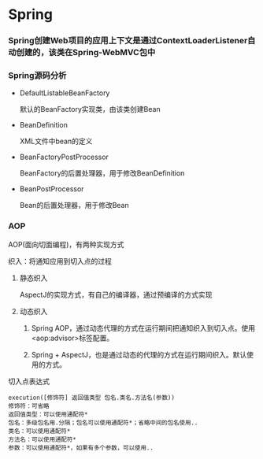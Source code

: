 # Spring

### Spring创建Web项目的应用上下文是通过ContextLoaderListener自动创建的，该类在Spring-WebMVC包中

### Spring源码分析

- DefaultListableBeanFactory

    默认的BeanFactory实现类，由该类创建Bean

- BeanDefinition

    XML文件中bean的定义

- BeanFactoryPostProcessor

    BeanFactory的后置处理器，用于修改BeanDefinition

- BeanPostProcessor

    Bean的后置处理器，用于修改Bean

### AOP

AOP(面向切面编程)，有两种实现方式

织入：将通知应用到切入点的过程

1. 静态织入

    AspectJ的实现方式，有自己的编译器，通过预编译的方式实现

2. 动态织入

    1. Spring AOP，通过动态代理的方式在运行期间把通知织入到切入点。使用\<aop:advisor\>标签配置。

    2. Spring + AspectJ，也是通过动态的代理的方式在运行期间织入。默认使用的方式。

切入点表达式

    execution([修饰符] 返回值类型 包名.类名.方法名(参数))
    修饰符：可省略
    返回值类型：可以使用通配符*
    包名：多级包名用.分隔；包名可以使用通配符*；省略中间的包名使用..
    类名：可以使用通配符*
    方法名：可以使用通配符*
    参数：可以使用通配符*，如果有多个参数，可以使用..

